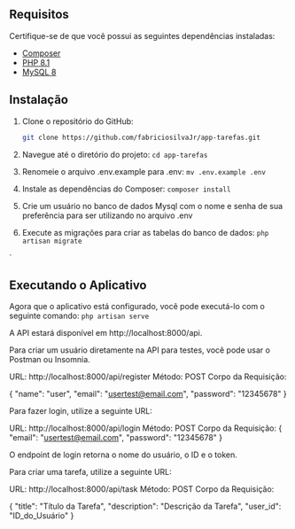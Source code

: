 

## Requisitos

Certifique-se de que você possui as seguintes dependências instaladas:

- [Composer](https://getcomposer.org/)
- [PHP 8.1](https://www.php.net/)
- [MySQL 8](https://www.mysql.com/)

## Instalação

1. Clone o repositório do GitHub:

   ```bash
   git clone https://github.com/fabriciosilvaJr/app-tarefas.git
   
2. Navegue até o diretório do projeto:
    `cd app-tarefas`

3. Renomeie o arquivo .env.example para .env:
   `mv .env.example .env`

4. Instale as dependências do Composer:
   `composer install`

5. Crie um usuário no banco de dados Mysql com o nome  e senha de sua preferência para ser utilizando no arquivo .env


6. Execute as migrações para criar as tabelas do banco de dados:
    `php artisan migrate`
   
`
    
## Executando o Aplicativo

Agora que o aplicativo está configurado, você pode executá-lo com o seguinte comando:
`php artisan serve`

A API estará disponível em http://localhost:8000/api.

Para criar um usuário diretamente na API para testes, você pode usar o Postman ou Insomnia.

URL: http://localhost:8000/api/register
Método: POST
Corpo da Requisição:

{
  "name": "user",
  "email": "usertest@email.com",
  "password": "12345678"
}


Para fazer login, utilize a seguinte URL:

URL: http://localhost:8000/api/login
Método: POST
Corpo da Requisição:
{
  "email": "usertest@email.com",
  "password": "12345678"
}

O endpoint de login retorna o nome do usuário, o ID e o token.

Para criar uma tarefa, utilize a seguinte URL:

URL: http://localhost:8000/api/task
Método: POST
Corpo da Requisição:

{
  "title": "Título da Tarefa",
  "description": "Descrição da Tarefa",
  "user_id": "ID_do_Usuário"
}





